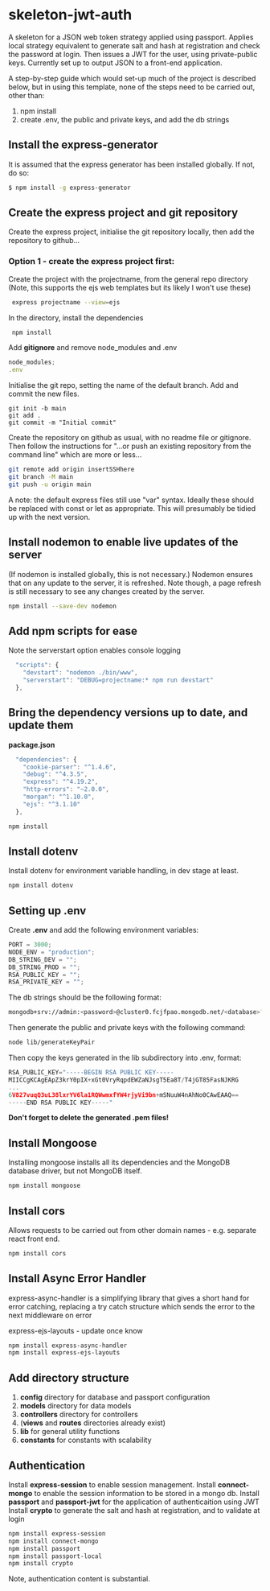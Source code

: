# skeleton-jwt-auth

A skeleton for a JSON web token strategy applied using passport.
Applies local strategy equivalent to generate salt and hash at registration
and check the password at login.
Then issues a JWT for the user, using private-public keys.
Currently set up to output JSON to a front-end application.

A step-by-step guide which would set-up much of the project is described below, but in using this template, none of the steps need to be carried out, other than:

1. npm install
2. create .env, the public and private keys, and add the db strings

## Install the express-generator

It is assumed that the express generator has been installed globally. If not, do so:

```bash
$ npm install -g express-generator
```

## Create the express project and git repository

Create the express project, initialise the git repository locally, then add the repository to github...

### Option 1 - create the express project first:

Create the project with the projectname, from the general repo directory
(Note, this supports the ejs web templates but its likely I won't use these)

```bash
 express projectname --view=ejs
```

In the directory, install the dependencies

```bash
 npm install
```

Add **gitignore** and remove node_modules and .env

```js
node_modules;
.env
```

Initialise the git repo, setting the name of the default branch.
Add and commit the new files.

```git
git init -b main
git add .
git commit -m "Initial commit"
```

Create the repository on github as usual, with no readme file or gitignore.
Then follow the instructions for
"…or push an existing repository from the command line"
which are more or less...

```bash
git remote add origin insertSSHhere
git branch -M main
git push -u origin main
```

A note: the default express files still use "var" syntax. Ideally these should be replaced with const or let as appropriate. This will presumably be tidied up with the next version.

## Install nodemon to enable live updates of the server

(If nodemon is installed globally, this is not necessary.)
Nodemon ensures that on any update to the server, it is refreshed.
Note though, a page refresh is still necessary to see any changes created by the server.

```bash
npm install --save-dev nodemon
```

## Add npm scripts for ease

Note the serverstart option enables console logging

```js
  "scripts": {
    "devstart": "nodemon ./bin/www",
    "serverstart": "DEBUG=projectname:* npm run devstart"
  },
```

## Bring the dependency versions up to date, and update them

**package.json**

```js
  "dependencies": {
    "cookie-parser": "^1.4.6",
    "debug": "^4.3.5",
    "express": "^4.19.2",
    "http-errors": "~2.0.0",
    "morgan": "^1.10.0",
    "ejs": "^3.1.10"
  },
```

```bash
npm install
```

## Install dotenv

Install dotenv for environment variable handling, in dev stage at least.

```bash
npm install dotenv
```

## Setting up .env

Create **.env** and add the following environment variables:

```js
PORT = 3000;
NODE_ENV = "production";
DB_STRING_DEV = "";
DB_STRING_PROD = "";
RSA_PUBLIC_KEY = "";
RSA_PRIVATE_KEY = "";
```

The db strings should be the following format:

```bash
mongodb+srv://admin:<password>@cluster0.fcjfpao.mongodb.net/<database>?retryWrites=true&w=majority&appName=Cluster0
```

Then generate the public and private keys with the following command:

```bash
node lib/generateKeyPair
```

Then copy the keys generated in the lib subdirectory into .env, format:

```js
RSA_PUBLIC_KEY="-----BEGIN RSA PUBLIC KEY-----
MIICCgKCAgEApZ3krY0pIX+xGt0VryRqpdEWZaNJsgT5Ea8T/T4jGT85FasNJKRG
...
6V827vuqQ3uL38lxrYV6la1RQWwmxfYW4rjyVi9bn+mSNuuW4nAhNo0CAwEAAQ==
-----END RSA PUBLIC KEY-----"
```

**Don't forget to delete the generated .pem files!**

## Install Mongoose

Installing mongoose installs all its dependencies and the MongoDB database driver, but not MongoDB itself.

```bash
npm install mongoose
```

## Install cors

Allows requests to be carried out from other domain names - e.g. separate react front end.

```bash
npm install cors
```

## Install Async Error Handler

express-async-handler is a simplifying library that gives a short hand for error catching, replacing a try catch structure which sends the error to the next middleware on error

express-ejs-layouts - update once know

```bash
npm install express-async-handler
npm install express-ejs-layouts
```

## Add directory structure

1. **config** directory for database and passport configuration
2. **models** directory for data models
3. **controllers** directory for controllers
4. (**views** and **routes** directories already exist)
5. **lib** for general utility functions
6. **constants** for constants with scalability

## Authentication

Install **express-session** to enable session management.
Install **connect-mongo** to enable the session information to be stored in a mongo db.
Install **passport** and **passport-jwt** for the application of authenticaition using JWT
Install **crypto** to generate the salt and hash at registration, and to validate at login

```bash
npm install express-session
npm install connect-mongo
npm install passport
npm install passport-local
npm install crypto
```

Note, authentication content is substantial.
